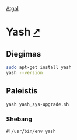 [Atgal](./readme.md)

# Yash [&#x2B67;](https://magicant.github.io/yash/)

## Diegimas

```bash
sudo apt-get install yash
yash --version
```

## Paleistis

```bash
yash yash_sys-upgrade.sh
```

### Shebang

```shebang
#!/usr/bin/env yash
```

